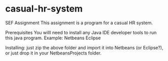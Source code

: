 # casual-hr-system
SEF Assignment
This assignment is a program for a casual HR system.

Prerequisites
You willl need to install any Java IDE developer tools to run this java program.
Example:
Netbeans
Eclipse

Installing:
just zip the above folder and import it into Netbeans (or Eclipse?), or just drop it in your NetbeansProjects folder.
